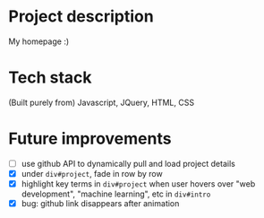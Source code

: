 # Project description

My homepage :)

# Tech stack

(Built purely from) Javascript, JQuery, HTML, CSS

# Future improvements
- [ ] use github API to dynamically pull and load project details
- [x] under `div#project`, fade in row by row
- [x] highlight key terms in `div#project` when user hovers over "web development", "machine learning", etc in `div#intro`
- [x] bug: github link disappears after animation